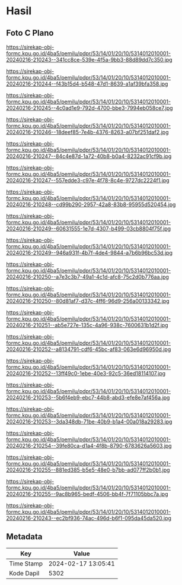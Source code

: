 # Hasil

## Foto C Plano

https://sirekap-obj-formc.kpu.go.id/4ba5/pemilu/pdpr/53/14/01/20/10/5314012010001-20240216-210243--341cc8ce-539e-4f5a-9bb3-88d89dd7c350.jpg

https://sirekap-obj-formc.kpu.go.id/4ba5/pemilu/pdpr/53/14/01/20/10/5314012010001-20240216-210244--f43b15d4-b548-47d1-8639-a1af39bfa358.jpg

https://sirekap-obj-formc.kpu.go.id/4ba5/pemilu/pdpr/53/14/01/20/10/5314012010001-20240216-210245--4c0ad1e9-792d-4700-bbe3-7994eb058ce7.jpg

https://sirekap-obj-formc.kpu.go.id/4ba5/pemilu/pdpr/53/14/01/20/10/5314012010001-20240216-210246--18deef85-7e4b-4376-8263-a07bf251daf2.jpg

https://sirekap-obj-formc.kpu.go.id/4ba5/pemilu/pdpr/53/14/01/20/10/5314012010001-20240216-210247--84c4e87d-1a72-40b8-b0a4-8232ac91cf9b.jpg

https://sirekap-obj-formc.kpu.go.id/4ba5/pemilu/pdpr/53/14/01/20/10/5314012010001-20240216-210247--557edde3-c97e-4f78-8c4e-9727dc2224f1.jpg

https://sirekap-obj-formc.kpu.go.id/4ba5/pemilu/pdpr/53/14/01/20/10/5314012010001-20240216-210248--cd99b290-2957-42a8-83b8-95955d520454.jpg

https://sirekap-obj-formc.kpu.go.id/4ba5/pemilu/pdpr/53/14/01/20/10/5314012010001-20240216-210249--60631555-1e7d-4307-b499-03cb8804f75f.jpg

https://sirekap-obj-formc.kpu.go.id/4ba5/pemilu/pdpr/53/14/01/20/10/5314012010001-20240216-210249--946a931f-4b7f-4de4-9844-a7b6b96bc53d.jpg

https://sirekap-obj-formc.kpu.go.id/4ba5/pemilu/pdpr/53/14/01/20/10/5314012010001-20240216-210250--a7e3c3b7-49a1-4c1d-afc8-75c2d0b776aa.jpg

https://sirekap-obj-formc.kpu.go.id/4ba5/pemilu/pdpr/53/14/01/20/10/5314012010001-20240216-210250--80d81af7-d37c-4ff6-96d9-256a00133342.jpg

https://sirekap-obj-formc.kpu.go.id/4ba5/pemilu/pdpr/53/14/01/20/10/5314012010001-20240216-210251--ab5e727e-135c-4a96-938c-7600631b1d2f.jpg

https://sirekap-obj-formc.kpu.go.id/4ba5/pemilu/pdpr/53/14/01/20/10/5314012010001-20240216-210252--a8134791-cdf6-45bc-af83-063e6d96950d.jpg

https://sirekap-obj-formc.kpu.go.id/4ba5/pemilu/pdpr/53/14/01/20/10/5314012010001-20240216-210252--13ff49c0-1ebe-40e3-92c5-36ed18114107.jpg

https://sirekap-obj-formc.kpu.go.id/4ba5/pemilu/pdpr/53/14/01/20/10/5314012010001-20240216-210253--5b6f4eb9-ebc7-44b8-abd3-efe8e7af456a.jpg

https://sirekap-obj-formc.kpu.go.id/4ba5/pemilu/pdpr/53/14/01/20/10/5314012010001-20240216-210253--3da348db-71be-40b9-b1a4-00a018a29283.jpg

https://sirekap-obj-formc.kpu.go.id/4ba5/pemilu/pdpr/53/14/01/20/10/5314012010001-20240216-210254--39fe80ca-d1a4-4f8b-8790-6783626a5603.jpg

https://sirekap-obj-formc.kpu.go.id/4ba5/pemilu/pdpr/53/14/01/20/10/5314012010001-20240216-210255--881ed385-b5e5-48e0-b7bb-ad077ff2b0b1.jpg

https://sirekap-obj-formc.kpu.go.id/4ba5/pemilu/pdpr/53/14/01/20/10/5314012010001-20240216-210255--9ac8b965-bedf-4506-bb4f-7f71105bbc7a.jpg

https://sirekap-obj-formc.kpu.go.id/4ba5/pemilu/pdpr/53/14/01/20/10/5314012010001-20240216-210243--ec2bf936-74ac-496d-b6f1-095da45da520.jpg


## Metadata

| Key        | Value               |
| ---------- | ------------------- |
| Time Stamp | 2024-02-17 13:05:41 |
| Kode Dapil | 5302                |



